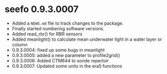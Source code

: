 # seefo 0.9.3.0007

* Added a `NEWS.md` file to track changes to the package.
* Finally started numbering software versions.
* Added read_rbr() for RBR sensors
* Added meanlight() to calculate mean underwater light in a water layer or column
* 0.9.3.0004: fixed up some bugs in meanlight
* 0.9.3.0005: added a new parameter to profile2grid()
* 0.9.3.0006: Added CTM644 to sonde repertoir
* 0.9.3.0007: Updated some units in the era5 functions
